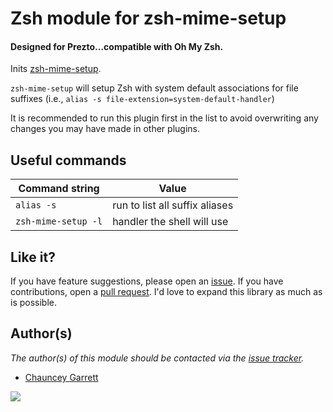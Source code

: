 # Zsh module for zsh-mime-setup

#### Designed for Prezto...compatible with Oh My Zsh.

Inits [zsh-mime-setup][1].

`zsh-mime-setup` will setup Zsh with system default associations for file suffixes (i.e., `alias -s file-extension=system-default-handler`)

It is recommended to run this plugin first in the list to avoid overwriting any changes you may have made in other plugins.

## Useful commands

| Command string      | Value
| ------------        | -----------
| `alias -s`          | run to list all suffix aliases
| `zsh-mime-setup -l` | handler the shell will use

## Like it?

If you have feature suggestions, please open an [issue][2]. If you have contributions, open a [pull request][3]. I'd love to expand this library as much as is possible.

## Author(s)

*The author(s) of this module should be contacted via the [issue tracker][4].*

  - [Chauncey Garrett][5]

[![][6]](http://chauncey.io/about/index.html#donate)


[1]: http://www.opensource.apple.com/source/zsh/zsh-48/zsh/Functions/MIME/zsh-mime-setup
[2]: https://github.com/chauncey-garrett/zsh-mime-setup/issues "chauncey-garrett/zsh-mime-setup/issues"
[3]: https://github.com/chauncey-garrett/zsh-mime-setup/pull-request "chauncey-garrett/zsh-mime-setup/pulls"
[4]: https://github.com/chauncey-garrett/zsh-mime-setup/issues "chauncey-garrett/zsh-mime-setup/issues"
[5]: https://github.com/chauncey-garrett "chauncey-garrett"
[6]: /img/donate.png
